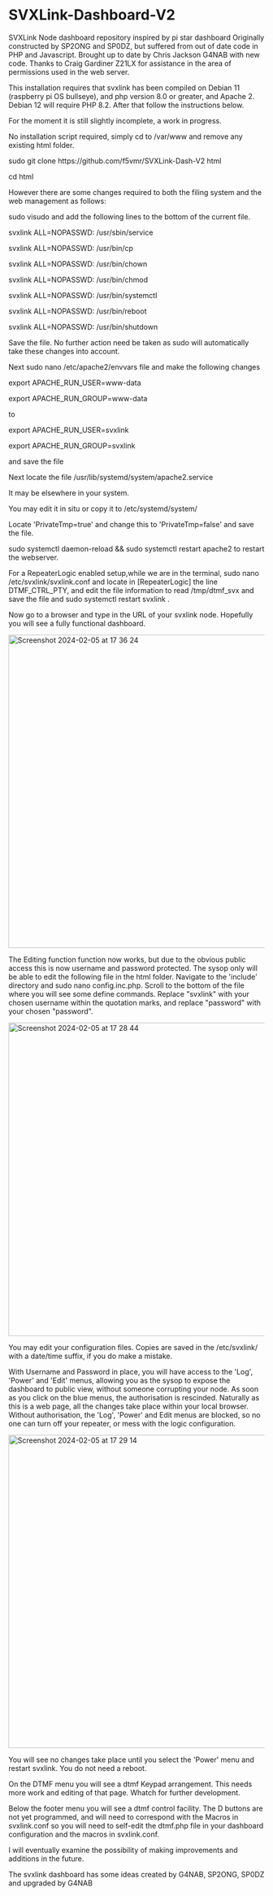 # SVXLink-Dashboard-V2
SVXLink Node dashboard repository inspired by pi star dashboard
Originally constructed by SP2ONG and SP0DZ, but suffered from out of date code in PHP and Javascript.
Brought up to date by Chris Jackson G4NAB with new code. Thanks to Craig Gardiner Z21LX for assistance in the area of permissions used in the web server.

This installation requires that svxlink has been compiled on Debian 11 (raspberry pi OS bullseye), and php version 8.0 or greater, and Apache 2. Debian 12 will require PHP 8.2. After that follow the instructions below.

For the moment it is still slightly incomplete, a work in progress.


No installation script required, simply cd to /var/www and remove any existing html folder.
<p>
 sudo git clone https://github.com/f5vmr/SVXLink-Dash-V2 html</p>
<p> cd html</p>
<p>However there are some changes required to both the filing system and the web management as follows:</p>
<p>sudo visudo and add the following lines to the bottom of the current file.</p>
<p>svxlink ALL=NOPASSWD: /usr/sbin/service</p>
<p>svxlink ALL=NOPASSWD: /usr/bin/cp</p>
<p>svxlink ALL=NOPASSWD: /usr/bin/chown</p>
<p>svxlink ALL=NOPASSWD: /usr/bin/chmod</p>
<p>svxlink ALL=NOPASSWD: /usr/bin/systemctl</p>
<p>svxlink ALL=NOPASSWD: /usr/bin/reboot</p>
<p>svxlink ALL=NOPASSWD: /usr/bin/shutdown</p>

<p>Save the file. No further action need be taken as sudo will automatically take these changes into account.</p>
<p>Next sudo nano /etc/apache2/envvars file and make the following changes</p>
<p>export APACHE_RUN_USER=www-data</p>
<p>export APACHE_RUN_GROUP=www-data</p>
<p>to</p>

<p>export APACHE_RUN_USER=svxlink</p>
<p>export APACHE_RUN_GROUP=svxlink</p>
<p>and save the file</p>
<p>Next locate the file /usr/lib/systemd/system/apache2.service</p>
<p>It may be elsewhere in your system.</p>
<p>You may edit it in situ or copy it to /etc/systemd/system/</p>
<p>Locate 'PrivateTmp=true' and change this to 'PrivateTmp=false' and save the file.</p>
<p>sudo systemctl daemon-reload && sudo systemctl restart apache2 to restart the webserver.</p>
<p>For a RepeaterLogic enabled setup,while we are in the terminal, sudo nano /etc/svxlink/svxlink.conf and locate in [RepeaterLogic] the line DTMF_CTRL_PTY, and edit the file information to read /tmp/dtmf_svx and save the file and sudo systemctl restart svxlink .</p>

<p>Now go to a browser and type in the URL of your svxlink node. Hopefully you will see a fully functional dashboard.</p>

<img width="617" alt="Screenshot 2024-02-05 at 17 36 24" src="https://github.com/f5vmr/SVXLink-Dash-V2/assets/8429684/4eabb239-af89-4ad4-8a14-d232888fbb62">




<p>The Editing function function now works, but due to the obvious public access this is now username and password protected. The sysop only will be able to edit the following file in the html folder. Navigate to the 'include' directory and sudo nano config.inc.php. Scroll to the bottom of the file where you will see some define commands. Replace "svxlink" with your chosen username within the quotation marks, and replace "password" with your chosen "password".</p>

<img width="617" alt="Screenshot 2024-02-05 at 17 28 44" src="https://github.com/f5vmr/SVXLink-Dash-V2/assets/8429684/09c9c182-3309-4719-895c-1db4810bc125">

<p>You may edit your configuration files. Copies are saved in the /etc/svxlink/ with a date/time suffix, if you do make a mistake.
</p>
<p>With Username and Password in place, you will have access to the 'Log', 'Power' and 'Edit' menus, allowing you as the sysop to expose the dashboard to public view, without someone corrupting your node. As soon as you click on the blue menus, the authorisation is rescinded. Naturally as this is a web page, all the changes take place within your local browser. Without authorisation, the 'Log', 'Power' and Edit menus are blocked, so no one can turn off your repeater, or mess with the logic configuration.</p>

<img width="617" alt="Screenshot 2024-02-05 at 17 29 14" src="https://github.com/f5vmr/SVXLink-Dash-V2/assets/8429684/53a42480-99b6-4869-b937-cecad62034a4">








<p>You will see no changes take place until you select the 'Power' menu and restart svxlink. You do not need a reboot.</p>

<p>On the DTMF menu you will see a dtmf Keypad arrangement. This needs more work and editing of that page. Whatch for further development.</p>
<p>Below the footer menu you will see a dtmf control facility. The D buttons are not yet programmed, and will need to correspond with the Macros in svxlink.conf so you will need to self-edit the dtmf.php file in your dashboard configuration and the macros in svxlink.conf.</p>
<p>I will eventually examine the possibility of making improvements and additions in the future.</p>


<p>The svxlink dashboard has some ideas created by G4NAB, SP2ONG, SP0DZ
and upgraded by G4NAB</p>
